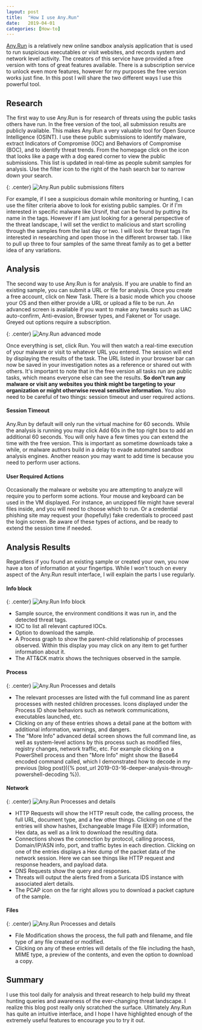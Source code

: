 ```yaml
---
layout: post
title:  "How I use Any.Run"
date:   2019-04-01
categories: [How-to]
---
```

[Any.Run](https://app.any.run) is a relatively new online sandbox analysis application that is used to run suspicious executables or visit websites, and records system and network level activity. The creators of this service have provided a free version with tons of great features available. There is a subscription service to unlock even more features, however for my purposes the free version works just fine. In this post I will share the two different ways I use this powerful tool.

## Research

The first way to use Any.Run is for research of threats using the public tasks others have run. In the free version of the tool, all submission results are publicly available. This makes Any.Run a very valuable tool for Open Source Intelligence (OSINT). I use these public submissions to identify malware, extract Indicators of Compromise (IOC) and Behaviors of Compromise (BOC), and to identify threat trends. From the homepage click on the icon that looks like a page with a dog eared corner to view the public submissions. This list is updated in real-time as people submit samples for analysis. Use the filter icon to the right of the hash search bar to narrow down your search.

{: .center}
![Any.Run public submissions filters](/assets/any.run-filters.png)

For example, if I see a suspicious domain while monitoring or hunting, I can use the filter criteria above to look for existing public samples. Or if I'm interested in specific malware like Ursnif, that can be found by putting its name in the tags. However if I am just looking for a general perspective of the threat landscape, I will set the verdict to malicious and start scrolling through the samples from the last day or two. I will look for threat tags I'm interested in researching and open those in the different browser tab. I like to pull up three to four samples of the same threat family as to get a better idea of any variations.

## Analysis

The second way to use Any.Run is for analysis. If you are unable to find an existing sample, you can submit a URL or file for analysis. Once you create a free account, click on New Task. There is a basic mode which you choose your OS and then either provide a URL or upload a file to be run. An advanced screen is available if you want to make any tweaks such as UAC auto-confirm, Anti-evasion, Browser types, and Fakenet or Tor usage. Greyed out options require a subscription.

{: .center}
![Any.Run advanced mode](/assets/any.run-advanced-mode.png)

Once everything is set, click Run. You will then watch a real-time execution of your malware or visit to whatever URL you entered. The session will end by displaying the results of the task. The URL listed in your browser bar can now be saved in your investigation notes as a reference or shared out with others. It's important to note that in the free version all tasks run are public tasks, which means everyone else can see the results. **So don't run any malware or visit any websites you think might be targeting to your organization or might otherwise reveal sensitive information.** You also need to be careful of two things: session timeout and user required actions. 

#### Session Timeout

Any.Run by default will only run the virtual machine for 60 seconds. While the analysis is running you may click Add 60s in the top right box to add an additional 60 seconds. You will only have a few times you can extend the time with the free version. This is important as sometime downloads take a while, or malware authors build in a delay to evade automated sandbox analysis engines. Another reason you may want to add time is because you need to perform user actions.

#### User Required Actions

Occasionally the malware or website you are attempting to analyze will require you to perform some actions. Your mouse and keyboard can be used in the VM displayed. For instance, an unzipped file might have several files inside, and you will need to choose which to run. Or a credential phishing site may request your (hopefully) fake credentials to proceed past the login screen. Be aware of these types of actions, and be ready to extend the session time if needed.

## Analysis Results

Regardless if you found an existing sample or created your own, you now have a ton of information at your fingertips. While I won't touch on every aspect of the Any.Run result interface, I will explain the parts I use regularly.

#### Info block

{: .center}
![Any.Run Info block](/assets/any.run-info-block.png)

* Sample source, the environment conditions it was run in, and the detected threat tags.
* IOC to list all relevant captured IOCs.
* Option to download the sample.
* A Process graph to show the parent-child relationship of processes observed. Within this display you may click on any item to get further information about it.
* The ATT&CK matrix shows the techniques observed in the sample.

#### Process

{: .center}
![Any.Run Processes and details](/assets/any.run-process-and-details.png)

* The relevant processes are listed with the full command line as parent processes with nested children processes. Icons displayed under the Process ID show behaviors such as network communications, executables launched, etc.
* Clicking on any of these entries shows a detail pane at the bottom with additional information, warnings, and dangers.
* The "More Info" advanced detail screen shows the full command line, as well as system-level actions by this process such as modified files, registry changes, network traffic, etc. For example clicking on a PowerShell process and then "More Info" might show the Base64 encoded command called, which I demonstrated how to decode in my previous [blog post]({% post_url 2019-03-16-deeper-analysis-through-powershell-decoding %}).

#### Network

{: .center}
![Any.Run Processes and details](/assets/any.run-network-section.png)

* HTTP Requests will show the HTTP result code, the calling process, the full URL, document type, and a few other things. Clicking on one of the entries will show hashes, Exchangeable Image File (EXIF) information, Hex data, as well as a link to download the resulting data.
* Connections shows the connection by protocol, calling process, Domain/IP/ASN info, port, and traffic bytes in each direction. Clicking on one of the entries displays a Hex dump of the packet data of the network session. Here we can see things like HTTP request and response headers, and payload data.
* DNS Requests show the query and responses.
* Threats will output the alerts fired from a Suricata IDS instance with associated alert details.
* The PCAP icon on the far right allows you to download a packet capture of the sample.

#### Files

{: .center}
![Any.Run Processes and details](/assets/any.run-files-section.png)

* File Modification shows the process, the full path and filename, and file type of any file created or modified.
* Clicking on any of these entries will details of the file including the hash, MIME type, a preview of the contents, and even the option to download a copy.

## Summary

I use this tool daily for analysis and threat research to help build my threat hunting queries and awareness of the ever-changing threat landscape. I realize this blog post really only scratched the surface. Ultimately Any.Run has quite an intuitive interface, and I hope I have highlighted enough of the extremely useful features to encourage you to try it out. 
    

